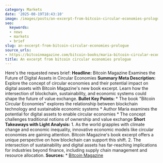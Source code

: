 ```yaml
---
category: Markets
date: '2025-08-19T18:43:10'
image: /images/posts/an-excerpt-from-bitcoin-circular-economies-prologue.webp
seo:
  keywords:
  - news
  - markets
  - brief
slug: an-excerpt-from-bitcoin-circular-economies-prologue
source_urls:
- https://bitcoinmagazine.com/bitcoin-books/maria-bitcoin-circular-economies
title: An excerpt from bitcoin circular economies prologue
---
```


Here's the requested news brief:  **Headline:** Bitcoin Magazine Examines the Future of Digital Assets in Circular Economies  **Summary Meta Description:** Explore the concept of circular economies and their potential impact on digital assets with Bitcoin Magazine's new book excerpt. Learn how the intersection of blockchain, sustainability, and economic systems could shape the future of value exchange.  **Bullet Key Points:**  * The book "Bitcoin Circular Economies" explores the relationship between blockchain technology and sustainable economic systems * Author Maria examines the potential for digital assets to enable circular economies * The concept challenges traditional notions of ownership and value exchange  **Short Takeaways with Light Analysis:**  1. As the world grapples with climate change and economic inequality, innovative economic models like circular economies are gaining attention. Bitcoin Magazine's book excerpt offers a unique perspective on how blockchain can support this shift. 2. The intersection of sustainability and digital assets has far-reaching implications for industries beyond finance, including supply chain management and resource allocation.  **Sources:**  * [Bitcoin Magazine](https://bitcoinmagazine.com/bitcoin-books/maria-bitcoin-circular-economies)